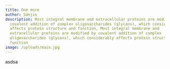 ```yaml
---
title: One more
author: Sanjin
description: Most integral membrane and extracellular proteins are modified by
  covalent addition of complex oligosaccharides (glycans), which considerably
  affects protein structure and function, Most integral membrane and
  extracellular proteins are modified by covalent addition of complex
  oligosaccharides (glycans), which considerably affects protein structure and
  function
image: /uploads/main.jpg
---
```

asdsa